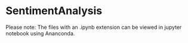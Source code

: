 # SentimentAnalysis

Please note: The files with an .ipynb extension can be viewed in jupyter notebook using Ananconda.

